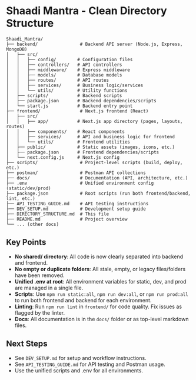 # Shaadi Mantra - Clean Directory Structure

```
Shaadi_Mantra/
├── backend/                # Backend API server (Node.js, Express, MongoDB)
│   ├── src/
│   │   ├── config/        # Configuration files
│   │   ├── controllers/   # API controllers
│   │   ├── middleware/    # Express middleware
│   │   ├── models/        # Database models
│   │   ├── routes/        # API routes
│   │   ├── services/      # Business logic/services
│   │   └── utils/         # Utility functions
│   ├── scripts/           # Backend scripts
│   ├── package.json       # Backend dependencies/scripts
│   └── start.js           # Backend entry point
├── frontend/               # Next.js frontend (React)
│   ├── src/
│   │   ├── app/           # Next.js app directory (pages, layouts, routes)
│   │   ├── components/    # React components
│   │   ├── services/      # API and business logic for frontend
│   │   └── utils/         # Frontend utilities
│   ├── public/            # Static assets (images, icons, etc.)
│   ├── package.json       # Frontend dependencies/scripts
│   └── next.config.js     # Next.js config
├── scripts/                # Project-level scripts (build, deploy, etc.)
├── postman/                # Postman API collections
├── docs/                   # Documentation (API, architecture, etc.)
├── .env                    # Unified environment config (static/dev/prod)
├── package.json            # Root scripts (run both frontend/backend, lint, etc.)
├── API_TESTING_GUIDE.md    # API testing instructions
├── DEV_SETUP.md            # Development setup guide
├── DIRECTORY_STRUCTURE.md  # This file
├── README.md               # Project overview
└── ... (other docs)
```

## Key Points
- **No shared/ directory**: All code is now clearly separated into backend and frontend.
- **No empty or duplicate folders**: All stale, empty, or legacy files/folders have been removed.
- **Unified .env at root**: All environment variables for static, dev, and prod are managed in a single file.
- **Scripts**: Use `npm run static:all`, `npm run dev:all`, or `npm run prod:all` to run both frontend and backend for each environment.
- **Linting**: Run `npm run lint` in `frontend/` for code quality. Fix issues as flagged by the linter.
- **Docs**: All documentation is in the `docs/` folder or as top-level markdown files.

## Next Steps
- See `DEV_SETUP.md` for setup and workflow instructions.
- See `API_TESTING_GUIDE.md` for API testing and Postman usage.
- Use the unified scripts and .env for all environments.
